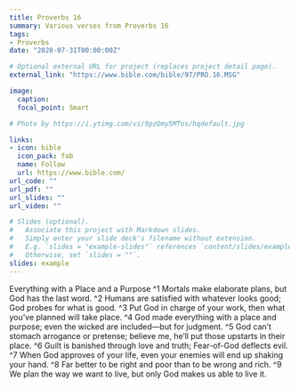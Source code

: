 ```yaml
---
title: Proverbs 16
summary: Various verses from Proverbs 16
tags:
- Proverbs
date: "2020-07-31T00:00:00Z"

# Optional external URL for project (replaces project detail page).
external_link: "https://www.bible.com/bible/97/PRO.16.MSG"

image:
  caption: 
  focal_point: Smart

# Photo by https://i.ytimg.com/vi/9pzQmy5MTos/hqdefault.jpg

links:
- icon: bible
  icon_pack: fab
  name: Follow
  url: https://www.bible.com/
url_code: ""
url_pdf: ""
url_slides: ""
url_video: ""

# Slides (optional).
#   Associate this project with Markdown slides.
#   Simply enter your slide deck's filename without extension.
#   E.g. `slides = "example-slides"` references `content/slides/example-slides.md`.
#   Otherwise, set `slides = ""`.
slides: example
---
```


Everything with a Place and a Purpose
^1 Mortals make elaborate plans,
but God has the last word.
^2 Humans are satisfied with whatever looks good;
God probes for what is good.
^3 Put God in charge of your work,
then what you’ve planned will take place.
^4 God made everything with a place and purpose;
even the wicked are included—but for judgment.
^5 God can’t stomach arrogance or pretense;
believe me, he’ll put those upstarts in their place.
^6 Guilt is banished through love and truth;
Fear-of-God deflects evil.
^7 When God approves of your life,
even your enemies will end up shaking your hand.
^8 Far better to be right and poor
than to be wrong and rich.
^9 We plan the way we want to live,
but only God makes us able to live it.